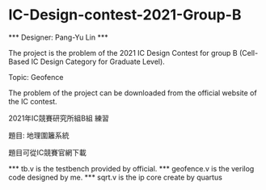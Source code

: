 # IC-Design-contest-2021-Group-B

*** Designer: Pang-Yu Lin ***

The project is the problem of the 2021 IC Design Contest for group B (Cell-Based IC Design Category for Graduate Level). 

Topic: Geofence

The problem of the project can be downloaded from the official website of the IC contest.

2021年IC競賽研究所組B組 練習

題目: 地理圍籬系統

題目可從IC競賽官網下載

*** tb.v is the testbench provided by official.
*** geofence.v is the verilog code designed by me.
*** sqrt.v is the ip core create by quartus
